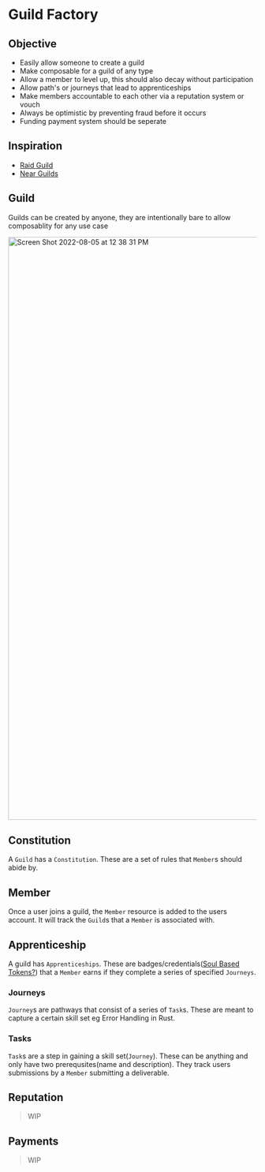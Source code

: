 # Guild Factory

## Objective
- Easily allow someone to create a guild
- Make composable for a guild of any type
- Allow a member to level up, this should also decay without participation
- Allow path's or journeys that lead to apprenticeships
- Make members accountable to each other via a reputation system or vouch
- Always be optimistic by preventing fraud before it occurs
- Funding payment system should be seperate


## Inspiration
- [Raid Guild](https://handbook.raidguild.org/)
- [Near Guilds](https://near.org/start-a-guild/)

## Guild

Guilds can be created by anyone, they are intentionally bare to allow composablity for any use case

<img width="1182" alt="Screen Shot 2022-08-05 at 12 38 31 PM" src="https://user-images.githubusercontent.com/97761083/183152164-f36c7d33-707a-43ec-8a9f-fa6b7223c255.png">

## Constitution

A `Guild` has a `Constitution`. These are a set of rules that `Member`s should abide by.

## Member

Once a user joins a guild, the `Member` resource is added to the users account. It will track the `Guild`s that a `Member` is associated with.

## Apprenticeship

A guild has `Apprenticeships`. These are badges/credentials([Soul Based Tokens?](https://papers.ssrn.com/sol3/papers.cfm?abstract_id=4105763)) that a `Member` earns if they complete a series of specified `Journeys`.

### Journeys

`Journey`s are pathways that consist of a series of `Task`s. These are meant to capture a certain skill set eg Error Handling in Rust.

### Tasks

`Task`s are a step in gaining a skill set(`Journey`). These can be anything and only have two prerequsites(name and description). They track users submissions by a `Member` submitting a deliverable.

## Reputation

> WIP

## Payments

> WIP


